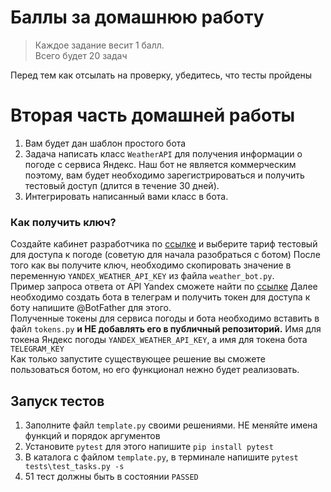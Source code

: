 # Баллы за домашнюю работу
> Каждое задание весит 1 балл.\
> Всего будет 20 задач

Перед тем как отсылать на проверку, убедитесь, что тесты пройдены

# Вторая часть домашней работы

1. Вам будет дан шаблон простого бота
2. Задача написать класс `WeatherAPI` для получения информации о погоде с сервиса Яндекс.
Наш бот не является коммерческим поэтому, вам будет необходимо зарегистрироваться и получить
тестовый доступ (длится в течение 30 дней).
3. Интегрировать написанный вами класс в бота.


### Как получить ключ?
Создайте кабинет разработчика по [ссылке](https://yandex.ru/dev/weather/doc/dg/concepts/pricing-docpage/)
и выберите тариф тестовый для доступа к погоде (советую для начала разобраться с ботом)
После того как вы получите ключ, необходимо скопировать значение в переменную `YANDEX_WEATHER_API_KEY` из файла
`weather_bot.py`.\
Пример запроса ответа от API Yandex сможете найти по [ссылке](https://yandex.ru/dev/weather/doc/dg/concepts/forecast-test-docpage/#req-example)
Далее необходимо создать бота в телеграм и получить токен для доступа к боту напишите @BotFather для этого.\
Полученные токены для сервиса погоды и бота необходимо вставить в файл `tokens.py` **и НЕ добавлять его в публичный репозиторий.**
Имя для токена Яндекс погоды `YANDEX_WEATHER_API_KEY`, а имя для токена бота `TELEGRAM_KEY`\
Как только запустите существующее решение вы сможете пользоваться ботом, но его функционал нежно будет реализовать.



## Запуск тестов
1. Заполните файл `template.py` своими решениями. НЕ меняйте имена функций и порядок аргументов 
2. Установите `pytest` для этого напишите `pip install pytest`
3. В каталога с файлом `template.py`, в терминале напишите `pytest tests\test_tasks.py -s`
4. 51 тест должны быть в состоянии `PASSED`

